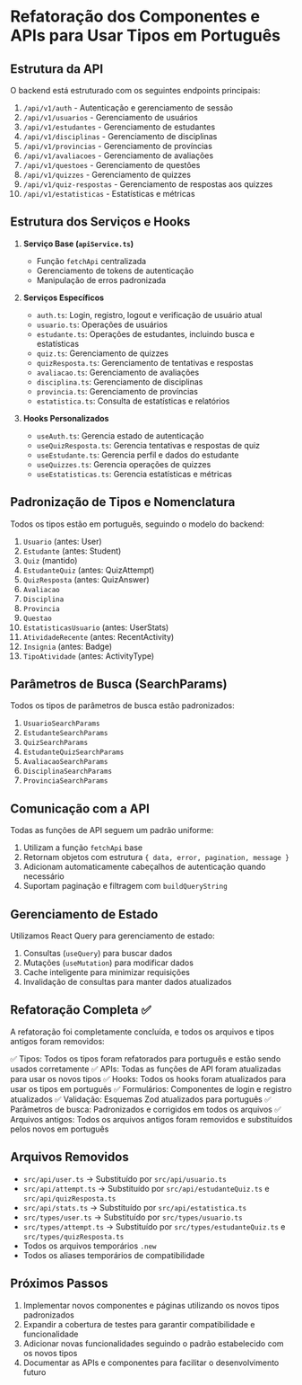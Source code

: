 # Refatoração dos Componentes e APIs para Usar Tipos em Português

## Estrutura da API

O backend está estruturado com os seguintes endpoints principais:

1. `/api/v1/auth` - Autenticação e gerenciamento de sessão
2. `/api/v1/usuarios` - Gerenciamento de usuários
3. `/api/v1/estudantes` - Gerenciamento de estudantes
4. `/api/v1/disciplinas` - Gerenciamento de disciplinas
5. `/api/v1/provincias` - Gerenciamento de províncias
6. `/api/v1/avaliacoes` - Gerenciamento de avaliações
7. `/api/v1/questoes` - Gerenciamento de questões
8. `/api/v1/quizzes` - Gerenciamento de quizzes
9. `/api/v1/quiz-respostas` - Gerenciamento de respostas aos quizzes
10. `/api/v1/estatisticas` - Estatísticas e métricas

## Estrutura dos Serviços e Hooks

1. **Serviço Base (`apiService.ts`)**
   - Função `fetchApi` centralizada
   - Gerenciamento de tokens de autenticação
   - Manipulação de erros padronizada

2. **Serviços Específicos**
   - `auth.ts`: Login, registro, logout e verificação de usuário atual
   - `usuario.ts`: Operações de usuários
   - `estudante.ts`: Operações de estudantes, incluindo busca e estatísticas
   - `quiz.ts`: Gerenciamento de quizzes
   - `quizResposta.ts`: Gerenciamento de tentativas e respostas
   - `avaliacao.ts`: Gerenciamento de avaliações
   - `disciplina.ts`: Gerenciamento de disciplinas
   - `provincia.ts`: Gerenciamento de províncias
   - `estatistica.ts`: Consulta de estatísticas e relatórios

3. **Hooks Personalizados**
   - `useAuth.ts`: Gerencia estado de autenticação
   - `useQuizResposta.ts`: Gerencia tentativas e respostas de quiz
   - `useEstudante.ts`: Gerencia perfil e dados do estudante
   - `useQuizzes.ts`: Gerencia operações de quizzes
   - `useEstatisticas.ts`: Gerencia estatísticas e métricas

## Padronização de Tipos e Nomenclatura

Todos os tipos estão em português, seguindo o modelo do backend:

1. `Usuario` (antes: User)
2. `Estudante` (antes: Student)
3. `Quiz` (mantido)
4. `EstudanteQuiz` (antes: QuizAttempt)
5. `QuizResposta` (antes: QuizAnswer)
6. `Avaliacao`
7. `Disciplina`
8. `Provincia`
9. `Questao`
10. `EstatisticasUsuario` (antes: UserStats)
11. `AtividadeRecente` (antes: RecentActivity)
12. `Insignia` (antes: Badge)
13. `TipoAtividade` (antes: ActivityType)

## Parâmetros de Busca (SearchParams)

Todos os tipos de parâmetros de busca estão padronizados:

1. `UsuarioSearchParams` 
2. `EstudanteSearchParams`
3. `QuizSearchParams`
4. `EstudanteQuizSearchParams`
5. `AvaliacaoSearchParams`
6. `DisciplinaSearchParams`
7. `ProvinciaSearchParams`

## Comunicação com a API

Todas as funções de API seguem um padrão uniforme:

1. Utilizam a função `fetchApi` base
2. Retornam objetos com estrutura `{ data, error, pagination, message }`
3. Adicionam automaticamente cabeçalhos de autenticação quando necessário
4. Suportam paginação e filtragem com `buildQueryString`

## Gerenciamento de Estado

Utilizamos React Query para gerenciamento de estado:

1. Consultas (`useQuery`) para buscar dados
2. Mutações (`useMutation`) para modificar dados
3. Cache inteligente para minimizar requisições
4. Invalidação de consultas para manter dados atualizados

## Refatoração Completa ✅

A refatoração foi completamente concluída, e todos os arquivos e tipos antigos foram removidos:

✅ Tipos: Todos os tipos foram refatorados para português e estão sendo usados corretamente
✅ APIs: Todas as funções de API foram atualizadas para usar os novos tipos
✅ Hooks: Todos os hooks foram atualizados para usar os tipos em português
✅ Formulários: Componentes de login e registro atualizados
✅ Validação: Esquemas Zod atualizados para português
✅ Parâmetros de busca: Padronizados e corrigidos em todos os arquivos
✅ Arquivos antigos: Todos os arquivos antigos foram removidos e substituídos pelos novos em português

## Arquivos Removidos

- `src/api/user.ts` → Substituído por `src/api/usuario.ts`
- `src/api/attempt.ts` → Substituído por `src/api/estudanteQuiz.ts` e `src/api/quizResposta.ts`
- `src/api/stats.ts` → Substituído por `src/api/estatistica.ts`
- `src/types/user.ts` → Substituído por `src/types/usuario.ts`
- `src/types/attempt.ts` → Substituído por `src/types/estudanteQuiz.ts` e `src/types/quizResposta.ts`
- Todos os arquivos temporários `.new`
- Todos os aliases temporários de compatibilidade

## Próximos Passos

1. Implementar novos componentes e páginas utilizando os novos tipos padronizados
2. Expandir a cobertura de testes para garantir compatibilidade e funcionalidade
3. Adicionar novas funcionalidades seguindo o padrão estabelecido com os novos tipos
4. Documentar as APIs e componentes para facilitar o desenvolvimento futuro
